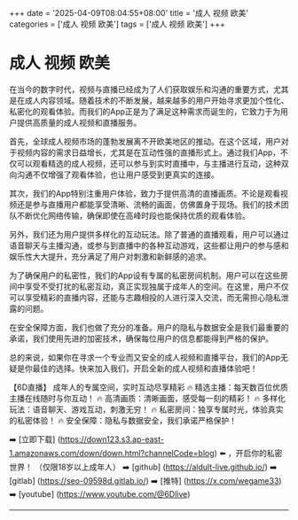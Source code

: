 +++
date = '2025-04-09T08:04:55+08:00'
title = '成人 视频 欧美'
categories = ['成人 视频 欧美']
tags = ['成人 视频 欧美']
+++

# 成人 视频 欧美

在当今的数字时代，视频与直播已经成为了人们获取娱乐和沟通的重要方式，尤其是在成人内容领域。随着技术的不断发展，越来越多的用户开始寻求更加个性化、私密化的观看体验。而我们的App正是为了满足这种需求而诞生的，它致力于为用户提供高质量的成人视频和直播服务。

首先，全球成人视频市场的蓬勃发展离不开欧美地区的推动。在这个区域，用户对于视频内容的需求日益增长，尤其是在互动性强的直播形式上。通过我们App，不仅可以观看精选的成人视频，还可以参与到实时直播中，与主播进行互动，这种双向沟通不仅增强了观看体验，也让用户感受到更真实的连接。

其次，我们的App特别注重用户体验，致力于提供高清的直播画质。不论是观看视频还是参与直播用户都能享受清晰、流畅的画面，仿佛置身于现场。我们的技术团队不断优化网络传输，确保即使在高峰时段也能保持优质的观看体验。

另外，我们还为用户提供多样化的互动玩法。除了普通的直播观看，用户可以通过语音聊天与主播沟通，或参与到直播中的各种互动游戏，这些都让用户的参与感和娱乐性大大提升，充分满足了用户对刺激和新鲜感的追求。

为了确保用户的私密性，我们的App设有专属的私密房间机制。用户可以在这些房间中享受不受打扰的私密互动，真正实现独属于成年人的空间。在这里，用户不仅可以享受精彩的直播内容，还能与志趣相投的人进行深入交流，而无需担心隐私泄露的问题。

在安全保障方面，我们也做了充分的准备。用户的隐私与数据安全是我们最重要的承诺，我们使用先进的加密技术，确保每位用户的信息都能得到严格的保护。

总的来说，如果你在寻求一个专业而又安全的成人视频和直播平台，我们的App无疑是你最佳的选择。快来加入我们，开启全新的成人视频和直播体验吧！

【6D直播】
成年人的专属空间，实时互动尽享精彩
🔥 精选主播：每天数百位优质主播在线随时与你互动！
🔥 高清画质：清晰画面，感受每一刻的精彩！
🔥 多样化玩法：语音聊天、游戏互动，刺激无穷！
🔥 私密房间：独享专属时光，体验真实的私密体验！
🔥 安全保障：隐私与数据安全，我们承诺严格保护！

➡️ [立即下载] (https://down123.s3.ap-east-1.amazonaws.com/down/down.html?channelCode=blog) ⬅️ ，开启你的私密世界！
（仅限18岁以上成年人）
➡️ [github] (https://aldult-live.github.io/)
➡️ [gitlab] (https://seo-09598d.gitlab.io/)
➡️ [推特] (https://x.com/wegame33)
➡️ [youtube] (https://www.youtube.com/@6Dlive)

---
